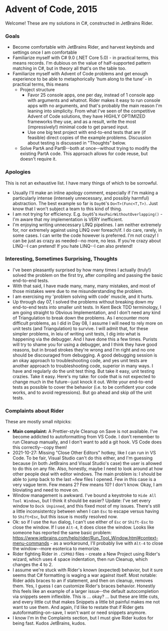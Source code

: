 ﻿# Advent of Code, 2015

Welcome! These are my solutions in C#, constructed in JetBrains Rider.

### Goals

- Become comfortable with JetBrains Rider, and harvest keybinds and settings once I am comfortable
- Familiarize myself with C# 9.0 (.NET Core 5.0) - in practical terms, this means records. I'm dubious on the value of half-supported pattern matching in C#, but in theory all that's on the table too.
- Familiarize myself with Advent of Code problems and get enough experience to be able to metaphorically 'hum along to the tune' - in practical terms, this means
  - Project structure
    - Favor 25 console apps, one per day, instead of 1 console app with arguments and whatnot. Rider makes it easy to run console apps with no arguments, and that's probably the main reason I'm leaning into simplicity. From what I've seen of the competitive Advent of Code solutions, they have HIGHLY OPTIMIZED frameworks they use, and as a result, write the most (impressively!) minimal code to get parsed input.
    - Use one big test project with end-to-end tests that are (if feasible) direct copies of the example problems. Discussion about testing is discussed in "Thoughts" below.
  - Solve PartA and PartB--both at once--without trying to modify the existing PartA code. This approach allows for code reuse, but doesn't require it.

### Apologies

This is not an exhaustive list. I have many things of which to be sorrowful.

- Usually I'll make an inline apology comment, especially if I'm making a particularly intense (intensely unnecessary, and possibly harmful) abstraction. The best example so far is `Day06`'s `Do<T>(Func<T,T>)`. Just know that I won't subject a team to this kind of thing.
- I am not trying for efficiency. E.g. `Day05`'s `HasPairWithoutOverlapping()` - I'm aware that my implementation is VERY inefficient.
- I'm enjoying writing unnecessary LINQ pipelines. I am neither extremely for, nor extremely against using LINQ over foreach/if. I do care, rarely, in some cases. I can write the code however is preferred. I'm not crazy! I can be just as crazy as needed--no more, no less. If you're crazy about LINQ--I can pretend! If you hate LINQ--I can also pretend!

### Interesting, Sometimes Surprising, Thoughts

- I've been pleasantly surprised by how many times I actually (truly!) solved the problem on the first try, after compiling and passing the basic end-to-end tests.
- With that said, I have made many, many, many mistakes, and most of those mistakes were due to me misunderstanding the problem.
- I am exercising my 'problem solving with code' muscle, and it hurts.
- Up through day 07, I solved the problems without breaking down my end-to-end tests into smaller unit tests. In Kent Beck TDD terminology, I am going straight to Obvious Implementation, and I don't need any kind of Triangulation to break down the problems. As I encounter more difficult problems, as I did in Day 08, I assume I will need to rely more on unit tests (and Triangulation) to survive. I will admit that, for these simpler problems, in leiu of writing unit tests, I dig into what is happening via the debugger. And I have done this a few times. Purists will try to shame you for using a debugger, and I think they have good reasons, but in broad strokes they're wrong and I'm right and no one should be discouraged from debugging. A good debugging session is an okay approach to troubleshooting code, and yes unit tests are another approach to troubleshooting code, superior in many ways. I have and regularly do the unit test thing. But take it easy, unit testing crazies. Take it easy. Here's my take: for code that is not expected to change much in the future--just knock it out. Write your end-to-end tests as possible to cover the behavior (i.e. to be confident your code works, and to avoid regressions). But go ahead and skip _all_ the unit tests.

### Complaints about Rider

These are mostly small nitpicks:

- **Main complaint:** A Prettier-style Cleanup on Save is not available. I've become addicted to autoformatting from VS Code. I don't remember to run Cleanup manually, and I don't want to add a git hook. VS Code does this correctly--copy them!
- 2021-10-27: Missing "Close Other Editors" hotkey, like I can run in VS Code. To be fair, Visual Studio can't do this either, and I'm guessing because (in both JetBrains and Visual Studio's case) the user is allowed to do this on any file. Also, honestly, maybe I need to look around at how other people deal with editor windows. The main problem is: I should be able to jump back to the last ~few files I opened. Few in this case is a very vague term. Few means 2? Few means 10? I don't know. Okay, I am bloviating and need to move on.
- Window management is awkward. I've bound a keystroke to `Hide All Tool Windows`, but I think it should be easier? Update: I've set every window to `Dock Unpinned`, and this fixed most of my issues. There's still a little inconsistentcy between when I can `Esc` to escape versus having to `Shift+Esc`, but this issue is mostly resolved now.
- Ok: so if I use the `Run` dialog, I can't use either of `Esc` or `Shift-Esc` to close the window. If I use `Alt-4`, it does close the window. Looks like someone has reported the same basic problem: https://www.jetbrains.com/help/rider/Run_Tool_Window.html#context-menu-commands - as a workaround, I'll probably live with `Alt-4` to close the window--more esoterica to memorize.
- Rider fighting Rider in `.CSPROJ` files - create a New Project using Rider's wizard, which uses 4 space indentation, then run Cleanup, which changes the 4 to 2.
- I assume we're stuck with Rider's known (expected) behavior, but it sure seems that C# formatting is waging a war against itself. Most notable: Rider adds braces to an if statement, and then on cleanup, removes them. Yes, I guess I can customize Rider's braces behavior. Honestly this feels like an example of a larger issue--the default autocompletion via snippets seem inflexible. This is ... okay? ... but these are little cuts, and every little cut that makes Snippets a little bit painful makes me not want to use them. And again, I'd like to restate that if Rider gets autoformatting-on-save, I won't want or need snippets anymore.
- I know I'm in the Complaints section, but I must give Rider kudos for being fast. Kudos JetBrains, kudos.
